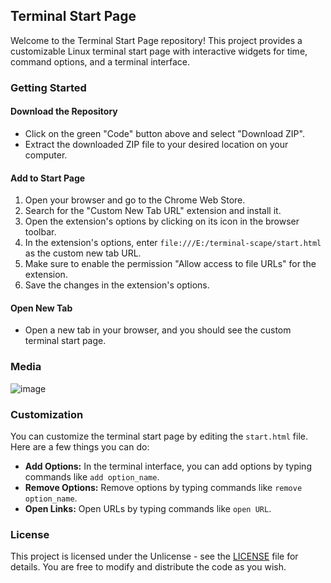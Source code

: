 ## Terminal Start Page

Welcome to the Terminal Start Page repository! This project provides a customizable Linux terminal start page with interactive widgets for time, command options, and a terminal interface.

### **Getting Started**

#### Download the Repository
- Click on the green "Code" button above and select "Download ZIP".
- Extract the downloaded ZIP file to your desired location on your computer.

#### Add to Start Page
1. Open your browser and go to the Chrome Web Store.
2. Search for the "Custom New Tab URL" extension and install it.
3. Open the extension's options by clicking on its icon in the browser toolbar.
4. In the extension's options, enter `file:///E:/terminal-scape/start.html` as the custom new tab URL.
5. Make sure to enable the permission "Allow access to file URLs" for the extension.
6. Save the changes in the extension's options.

#### Open New Tab
- Open a new tab in your browser, and you should see the custom terminal start page.

### Media
![image](https://github.com/ForgeSpace/terminal-scape/assets/156608888/f3093f56-9486-477b-927b-83094d26fc8e)

### **Customization**

You can customize the terminal start page by editing the `start.html` file. Here are a few things you can do:

- **Add Options:** In the terminal interface, you can add options by typing commands like `add option_name`.
- **Remove Options:** Remove options by typing commands like `remove option_name`.
- **Open Links:** Open URLs by typing commands like `open URL`.

### **License**

This project is licensed under the Unlicense - see the [LICENSE](LICENSE) file for details. You are free to modify and distribute the code as you wish.
